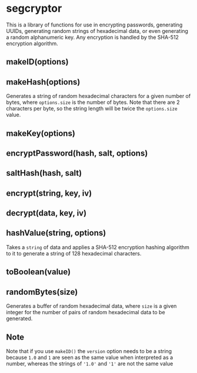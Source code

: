 # segcryptor
This is a library of functions for use in encrypting passwords, generating UUIDs, generating random strings of hexadecimal data, or even generating a random alphanumeric key.  Any encryption is handled by the SHA-512 encryption algorithm.

## makeID(options)

## makeHash(options)
Generates a string of random hexadecimal characters for a given number of bytes, where `options.size` is the number of bytes. Note that there are 2 characters per byte, so the string length will be twice the `options.size` value.

## makeKey(options)

## encryptPassword(hash, salt, options)

## saltHash(hash, salt)

## encrypt(string, key, iv)

## decrypt(data, key, iv)

## hashValue(string, options)
Takes a `string` of data and applies a SHA-512 encryption hashing algorithm to it to generate a string of 128 hexadecimal characters.

## toBoolean(value)

## randomBytes(size)
Generates a buffer of random hexadecimal data, where `size` is a given integer for the number of pairs of random hexadecimal data to be generated.

## Note
Note that if you use `makeID()` the `version` option needs to be a string because `1.0` and `1` are seen as the same value when interpreted as a number, whereas the strings of `'1.0'` and `'1'` are not the same value
